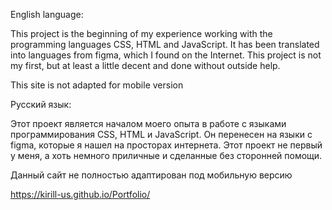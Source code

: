 English language:

This project is the beginning of my experience working with the programming languages ​​CSS, HTML and JavaScript.
It has been translated into languages ​​from figma, which I found on the Internet.
This project is not my first, but at least a little decent and done without outside help.


This site is not adapted for mobile version

Русский язык:

Этот проект является началом моего опыта в работе с языками программирования CSS, HTML и JavaScript.
Он перенесен на языки с figma, которые я нашел на просторах интернета.
Этот проект не первый у меня, а хоть немного приличные и сделанные без сторонней помощи.

Данный сайт не полностью адаптирован под мобильную версию

https://kirill-us.github.io/Portfolio/
